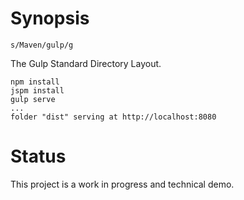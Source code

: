 Synopsis
======

`s/Maven/gulp/g`

The Gulp Standard Directory Layout.

    npm install
    jspm install
    gulp serve
    ...
    folder "dist" serving at http://localhost:8080

Status
=====

This project is a work in progress and technical demo.